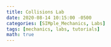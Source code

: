 ```yaml
---
title: Collisions Lab
date: 2020-08-14 10:15:00 -0500
categories: [SIMple_Mechanics, Labs]
tags: [mechanics, labs, tutorials]
math: true
---
```

